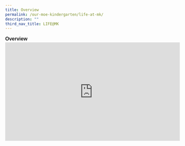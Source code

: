 ```yaml
---
title: Overview
permalink: /our-moe-kindergarten/life-at-mk/
description: ""
third_nav_title: LIFE@MK
---
```

<p style="line-height:1.3;font-size:16px;font-family:Arial;text-align:justify;"><b>Overview</b><br>

<iframe width="560" height="315" src="https://www.youtube.com/embed/CX5XjXZqZ48" title="LIFE@MK" frameborder="0" allow="accelerometer; autoplay; clipboard-write; encrypted-media; gyroscope; picture-in-picture; web-share" allowfullscreen></iframe></p>